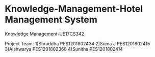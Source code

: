 # Knowledge-Management-Hotel Management System
Knowledge Management-UE17CS342


Project Team:
1)Shraddha       PES1201802434
2)Suma J         PES1201802415
3)Aishwarya      PES1201802368
4)Sunitha        PES1201802414 

